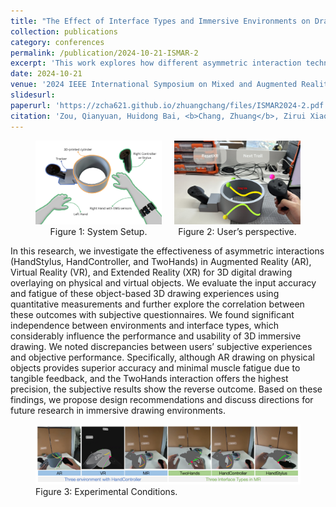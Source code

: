 ```yaml
---
title: "The Effect of Interface Types and Immersive Environments on Drawing Accuracy and User Comfort"
collection: publications
category: conferences
permalink: /publication/2024-10-21-ISMAR-2
excerpt: 'This work explores how different asymmetric interaction techniques influence performance and user experience in immersive 3D drawing. I co-authored this paper and was responsible for developing the prototype system used in the study.'
date: 2024-10-21
venue: '2024 IEEE International Symposium on Mixed and Augmented Reality (ISMAR)'
slidesurl: 
paperurl: 'https://zcha621.github.io/zhuangchang/files/ISMAR2024-2.pdf'
citation: 'Zou, Qianyuan, Huidong Bai, <b>Chang, Zhuang</b>, Zirui Xiao, Suizi Tian, Henry Been-Lirn Duh, Allan Fowler, and Mark Billinghurst. The Effect of Interface Types and Immersive Environments on Drawing Accuracy and User Comfort. In 2024 IEEE International Symposium on Mixed and Augmented Reality (ISMAR), pp. 836-845. IEEE, 2024. DOI: 10.1109/ISMAR62088.2024.00099'
---
```



<figure>
  <div style="display: flex; gap: 20px; align-items: center;">
    <div>
      <img src="../images/Zac_ISMAR2024_SystemSetup.png" alt="Setup" style="max-width: 100%; height: auto;" />
      <figcaption style="text-align: center;">Figure 1: System Setup.</figcaption>
    </div>
    <div>
      <img src="../images/Zac_ISMAR2024_UserView.png" alt="UserView" style="max-width: 100%; height: auto;" />
      <figcaption style="text-align: center;">Figure 2: User’s perspective.</figcaption>
    </div>
  </div>
</figure>

In this research, we investigate the effectiveness of asymmetric interactions (HandStylus, HandController, and TwoHands) in Augmented Reality (AR), Virtual Reality (VR), and Extended Reality (XR) for 3D digital drawing overlaying on physical and virtual objects. We evaluate the input accuracy and fatigue of these object-based 3D drawing experiences using quantitative measurements and further explore the correlation between these outcomes with subjective questionnaires. We found significant independence between environments and interface types, which considerably influence the performance and usability of 3D immersive drawing. We noted discrepancies between users’ subjective experiences and objective performance. Specifically, although AR drawing on physical objects provides superior accuracy and minimal muscle fatigue due to tangible feedback, and the TwoHands interaction offers the highest precision, the subjective results show the reverse outcome. Based on these findings, we propose design recommendations and discuss directions for future research in immersive drawing environments.


<figure>
  <img src="../images/Zac_ISMAR2024_StudyCondition.png" alt="conditions" />
  <figcaption>Figure 3: Experimental Conditions.</figcaption>
</figure>